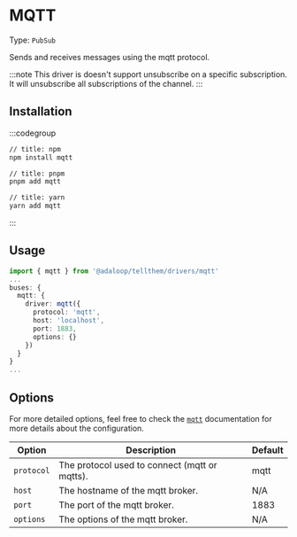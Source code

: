 # MQTT

Type: `PubSub`

Sends and receives messages using the mqtt protocol.

:::note
This driver is doesn't support unsubscribe on a specific subscription. It will unsubscribe all subscriptions of the channel.
:::

## Installation

:::codegroup
```sh
// title: npm
npm install mqtt
```

```sh
// title: pnpm
pnpm add mqtt
```

```sh
// title: yarn
yarn add mqtt
```
:::

## Usage

```ts
import { mqtt } from '@adaloop/tellthem/drivers/mqtt'
...
buses: {
  mqtt: {
    driver: mqtt({
      protocol: 'mqtt',
      host: 'localhost',
      port: 1883,
      options: {}
    })
  }
}
...
```

## Options

For more detailed options, feel free to check the [`mqtt`](https://github.com/mqttjs/MQTT.js) documentation for more details about the configuration.

| Option     | Description                                   | Default |
|------------|-----------------------------------------------|---------|
| `protocol` | The protocol used to connect (mqtt or mqtts). | mqtt    |
| `host`     | The hostname of the mqtt broker.              | N/A     |
| `port`     | The port of the mqtt broker.                  | 1883    |
| `options`  | The options of the mqtt broker.               | N/A     |
